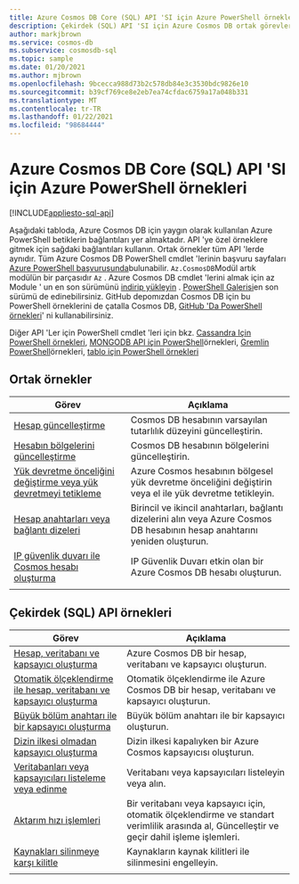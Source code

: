 ```yaml
---
title: Azure Cosmos DB Core (SQL) API 'SI için Azure PowerShell örnekleri
description: Çekirdek (SQL) API 'SI için Azure Cosmos DB ortak görevleri gerçekleştirmek üzere Azure PowerShell örnekleri alın
author: markjbrown
ms.service: cosmos-db
ms.subservice: cosmosdb-sql
ms.topic: sample
ms.date: 01/20/2021
ms.author: mjbrown
ms.openlocfilehash: 9bcecca988d73b2c578db84e3c3530bdc9826e10
ms.sourcegitcommit: b39cf769ce8e2eb7ea74cfdac6759a17a048b331
ms.translationtype: MT
ms.contentlocale: tr-TR
ms.lasthandoff: 01/22/2021
ms.locfileid: "98684444"
---
```

# <a name="azure-powershell-samples-for-azure-cosmos-db-core-sql-api"></a>Azure Cosmos DB Core (SQL) API 'SI için Azure PowerShell örnekleri
[!INCLUDE[appliesto-sql-api](includes/appliesto-sql-api.md)]

Aşağıdaki tabloda, Azure Cosmos DB için yaygın olarak kullanılan Azure PowerShell betiklerin bağlantıları yer almaktadır. API 'ye özel örneklere gitmek için sağdaki bağlantıları kullanın. Ortak örnekler tüm API 'lerde aynıdır. Tüm Azure Cosmos DB PowerShell cmdlet 'lerinin başvuru sayfaları [Azure PowerShell başvurusunda](/powershell/module/az.cosmosdb)bulunabilir. `Az.CosmosDB`Modül artık modülün bir parçasıdır `Az` . Azure Cosmos DB cmdlet 'lerini almak için az Module ' un en son sürümünü [indirip yükleyin](/powershell/azure/install-az-ps?preserve-view=true&view=azps-5.4.0) . [PowerShell Galerisi](https://www.powershellgallery.com/packages/Az/5.4.0)en son sürümü de edinebilirsiniz. GitHub depomızdan Cosmos DB için bu PowerShell örneklerini de çatalla Cosmos DB, [GitHub 'Da PowerShell örnekleri](https://github.com/Azure/azure-docs-powershell-samples/tree/master/cosmosdb)' ni kullanabilirsiniz.

Diğer API 'Ler için PowerShell cmdlet 'leri için bkz. [Cassandra Için PowerShell örnekleri](powershell-samples-cassandra.md), [MONGODB API için PowerShell](powershell-samples-mongodb.md)örnekleri, [Gremlin PowerShell](powershell-samples-gremlin.md)örnekleri, [tablo için PowerShell örnekleri](powershell-samples-table.md)

## <a name="common-samples"></a>Ortak örnekler

|Görev | Açıklama |
|---|---|
|[Hesap güncelleştirme](scripts/powershell/common/account-update.md?toc=%2fpowershell%2fmodule%2ftoc.json)| Cosmos DB hesabının varsayılan tutarlılık düzeyini güncelleştirin. |
|[Hesabın bölgelerini güncelleştirme](scripts/powershell/common/update-region.md?toc=%2fpowershell%2fmodule%2ftoc.json)| Cosmos DB hesabının bölgelerini güncelleştirin. |
|[Yük devretme önceliğini değiştirme veya yük devretmeyi tetikleme](scripts/powershell/common/failover-priority-update.md?toc=%2fpowershell%2fmodule%2ftoc.json)| Azure Cosmos hesabının bölgesel yük devretme önceliğini değiştirin veya el ile yük devretme tetikleyin. |
|[Hesap anahtarları veya bağlantı dizeleri](scripts/powershell/common/keys-connection-strings.md?toc=%2fpowershell%2fmodule%2ftoc.json)| Birincil ve ikincil anahtarları, bağlantı dizelerini alın veya Azure Cosmos DB hesabının hesap anahtarını yeniden oluşturun. |
|[IP güvenlik duvarı ile Cosmos hesabı oluşturma](scripts/powershell/common/firewall-create.md?toc=%2fpowershell%2fmodule%2ftoc.json)| IP Güvenlik Duvarı etkin olan bir Azure Cosmos DB hesabı oluşturun. |
|||

## <a name="core-sql-api-samples"></a>Çekirdek (SQL) API örnekleri

|Görev | Açıklama |
|---|---|
|[Hesap, veritabanı ve kapsayıcı oluşturma](scripts/powershell/sql/create.md?toc=%2fpowershell%2fmodule%2ftoc.json)| Azure Cosmos DB bir hesap, veritabanı ve kapsayıcı oluşturun. |
|[Otomatik ölçeklendirme ile hesap, veritabanı ve kapsayıcı oluşturma](scripts/powershell/sql/autoscale.md?toc=%2fpowershell%2fmodule%2ftoc.json)| Otomatik ölçeklendirme ile Azure Cosmos DB bir hesap, veritabanı ve kapsayıcı oluşturun. |
|[Büyük bölüm anahtarı ile bir kapsayıcı oluşturma](scripts/powershell/sql/create-large-partition-key.md?toc=%2fpowershell%2fmodule%2ftoc.json)| Büyük bölüm anahtarı ile bir kapsayıcı oluşturun. |
|[Dizin ilkesi olmadan kapsayıcı oluşturma](scripts/powershell/sql/create-index-none.md?toc=%2fpowershell%2fmodule%2ftoc.json) | Dizin ilkesi kapalıyken bir Azure Cosmos kapsayıcısı oluşturun.|
|[Veritabanları veya kapsayıcıları listeleme veya edinme](scripts/powershell/sql/list-get.md?toc=%2fpowershell%2fmodule%2ftoc.json)| Veritabanı veya kapsayıcıları listeleyin veya alın. |
|[Aktarım hızı işlemleri](scripts/powershell/sql/throughput.md?toc=%2fpowershell%2fmodule%2ftoc.json)| Bir veritabanı veya kapsayıcı için, otomatik ölçeklendirme ve standart verimlilik arasında al, Güncelleştir ve geçir dahil işleme işlemleri. |
|[Kaynakları silinmeye karşı kilitle](scripts/powershell/sql/lock.md?toc=%2fpowershell%2fmodule%2ftoc.json)| Kaynakların kaynak kilitleri ile silinmesini engelleyin. |
|||
